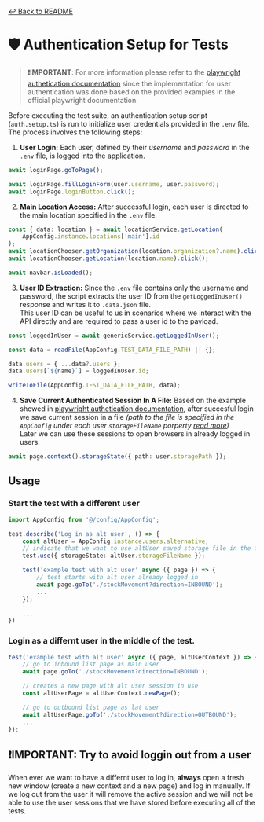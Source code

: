 [↩️ Back to README](/README.md)

# 🛡️ Authentication Setup for Tests

> **❗IMPORTANT**: For more information please refer to the [playwright authetication documentation](https://playwright.dev/docs/auth) since the implementation for user authentication was done based on the provided examples in the official playwright documentation.

Before executing the test suite, an authentication setup script (`auth.setup.ts`) is run to initialize user credentials provided in the `.env` file. The process involves the following steps:

1. **User Login:** Each user, defined by their _username_ and _password_ in the `.env` file, is logged into the application.
```ts
await loginPage.goToPage();

await loginPage.fillLoginForm(user.username, user.password);
await loginPage.loginButton.click();
```

2. **Main Location Access:** After successful login, each user is directed to the main location specified in the `.env` file.
```ts
const { data: location } = await locationService.getLocation(
    AppConfig.instance.locations['main'].id
);
await locationChooser.getOrganization(location.organization?.name).click();
await locationChooser.getLocation(location.name).click();

await navbar.isLoaded();
```

3. **User ID Extraction:** Since the `.env` file contains only the username and password, the script extracts the user ID from the `getLoggedInUser()` response and writes it to `.data.json` file. <br>This user ID can be useful to us in scenarios where we interact with the API directly and are required to pass a user id to the payload.

```ts
const loggedInUser = await genericService.getLoggedInUser();

const data = readFile(AppConfig.TEST_DATA_FILE_PATH) || {};

data.users = { ...data?.users };
data.users[`${name}`] = loggedInUser.id;

writeToFile(AppConfig.TEST_DATA_FILE_PATH, data);
```


4. **Save Current Authenticated Session In A File:** Based on the example showed in [playwright authetication documentation](https://playwright.dev/docs/auth), after succesful login we save current session in a file _(path to the file is specified in the `AppConfig` under each user `storageFileName` porperty [read more](/documentation/ApplicationConfiguration.md#user-configuration))_ <br>
Later we can use these sessions to open browsers in already logged in users.

```ts
await page.context().storageState({ path: user.storagePath });
```

## Usage

### Start the test with a different user

```ts
import AppConfig from '@/config/AppConfig';

test.describe('Log in as alt user', () => {
    const altUser = AppConfig.instance.users.alternative;
    // indicate that we want to use altUser saved storage file in the following describe block 
    test.use({ storageState: altUser.storageFileName });

    test('example test with alt user' async ({ page }) => {
        // test starts with alt user already logged in
        await page.goTo('./stockMovement?direction=INBOUND');
        ...
    });

    ...
})
```


### Login as a differnt user in the middle of the test.

```ts
test('example test with alt user' async ({ page, altUserContext }) => {
    // go to inbound list page as main user
    await page.goTo('./stockMovement?direction=INBOUND');

    // creates a new page with alt user session in use
    const altUserPage = altUserContext.newPage();

    // go to outbound list page as lat user
    await altUserPage.goTo('./stockMovement?direction=OUTBOUND');
    ...
});
```

## ❗IMPORTANT: Try to avoid loggin out from a user
When ever we want to have a differnt user to log in, **always** open a fresh new window (create a new context and a new page) and log in manually.
If we log out from the user it will remove the active session and we will not be able to use the user sessions that we have stored before executing all of the tests.